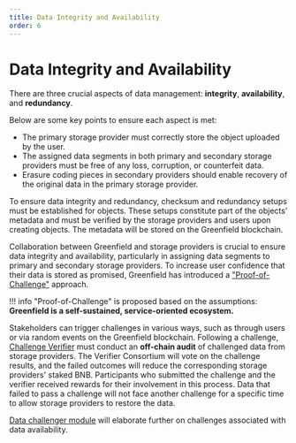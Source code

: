 ```yaml
---
title: Data Integrity and Availability
order: 6
---
```


# Data Integrity and Availability
There are three crucial aspects of data management: **integrity**, **availability**, and **redundancy**. 

Below are some key points to ensure each aspect is met:
- The primary storage provider must correctly store the object uploaded by the user.
- The assigned data segments in both primary and secondary storage providers must be free of any loss, corruption, or counterfeit data.
- Erasure coding pieces in secondary providers should enable recovery of the original data in the primary storage provider.

To ensure data integrity and redundancy, checksum and redundancy setups must be established for objects. 
These setups constitute part of the objects' metadata and must be verified by the storage providers and users upon 
creating objects. The metadata will be stored on the Greenfield blockchain.

Collaboration between Greenfield and storage providers is crucial to ensure data integrity and availability, particularly in assigning data segments to primary and secondary storage providers. To increase user confidence that their data is stored as promised, Greenfield has introduced a ["Proof-of-Challenge"](https://github.com/bnb-chain/greenfield/blob/master/docs/modules/data-availability-challenge.md) approach.

!!! info
    "Proof-of-Challenge" is proposed based on the assumptions: **Greenfield is a self-sustained, service-oriented ecosystem.**


Stakeholders can trigger challenges in various ways, such as through users or via random events on the Greenfield blockchain. 
Following a challenge, [Challenge Verifier](../../introduction.md#challenge-verifier) must conduct an **off-chain audit** of challenged data from storage providers. The Verifier Consortium will vote on the challenge results, and the failed outcomes will reduce the corresponding storage providers' staked BNB. Participants who submitted the challenge and the verifier received rewards for their involvement in this process. Data that failed to pass a challenge will not face another challenge for a specific time to allow storage providers to restore the data.

[Data challenger module](https://github.com/bnb-chain/greenfield/blob/doc-refactor/docs/modules/data-availability-challenge.md) will elaborate further on challenges associated with data availability.